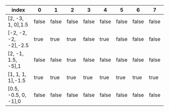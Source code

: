 |index|0|1|2|3|4|5|6|7|8|9|10|11|12|13|14|15|
|---|---|---|---|---|---|---|---|---|---|---|---|---|---|---|---|---|
|\[2, -3, 1, 0\],1\.5|false|false|false|false|false|false|false|false|true|true|true|true|false|false|false|false|
|\[-2, -2, -2, -2\],-2\.5|true|true|true|false|true|false|false|false|true|false|false|false|false|false|false|false|
|\[2, -1, 1\.5, -5\],1|false|false|true|false|false|false|false|false|true|false|true|false|false|false|true|false|
|\[1, 1, 1, 1\],-1\.5|true|true|true|true|true|true|true|true|true|true|true|true|true|true|true|true|
|\[0\.5, -0\.5, 0, -1\],0|false|false|false|false|false|false|false|false|true|false|true|false|false|false|false|false|
